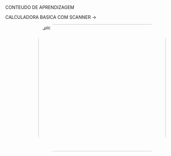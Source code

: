 CONTEUDO DE APRENDIZAGEM


CALCULADORA BASICA COM SCANNER -> 


 <img align="right" alt="pic" height="400" style="border-radius:50px;" src="https://discord.com/channels/928091326849892413/928091326849892416/1062756247662764265">
